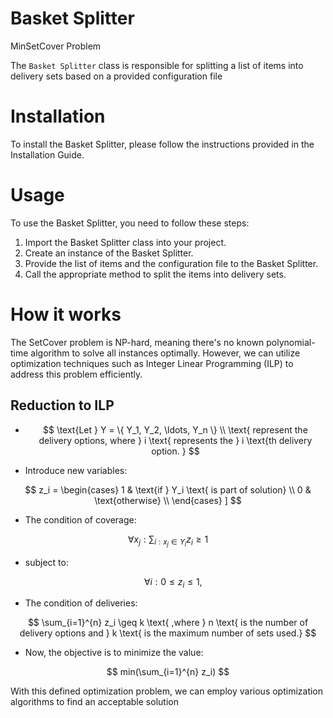 # Basket Splitter
MinSetCover Problem

The `Basket Splitter` class is responsible for splitting a list
of items into delivery sets based on a provided configuration file

# Installation
To install the Basket Splitter, please follow the instructions provided in the Installation Guide.

# Usage
To use the Basket Splitter, you need to follow these steps:

1)  Import the Basket Splitter class into your project.
2)  Create an instance of the Basket Splitter.
3)  Provide the list of items and the configuration file to the Basket Splitter.
4)  Call the appropriate method to split the items into delivery sets.

# How it works
The SetCover problem is NP-hard, meaning there's no known polynomial-time algorithm to solve all instances optimally. However, we can utilize optimization techniques such as Integer Linear Programming (ILP) to address this problem efficiently.

## Reduction to ILP

* $$
\text{Let } Y = \{ Y_1, Y_2, \ldots, Y_n \} \\ \text{ represent the delivery options, where } i \text{ represents the } i \text{th delivery option. }
$$

* Introduce new variables:

$$
z_i =
\begin{cases}
1 & \text{if } Y_i \text{ is part of solution} \\
0 & \text{otherwise} \\
\end{cases}
]
$$

* The condition of coverage:

$$
\forall x_j : \sum_{i : x_j \in Y_i} z_i \geq 1
$$

* subject to:

$$
\quad \forall i : 0 \leq z_i \leq 1,
$$

*   The condition of deliveries: 

$$
\sum_{i=1}^{n} z_i \geq k
\text{ ,where } n \text{ is the number of delivery options and } k \text{ is the maximum number of sets used.}
$$

*    Now, the objective is to minimize the value:

$$
min(\sum_{i=1}^{n} z_i)
$$

With this defined optimization problem, we can employ various optimization algorithms to find an acceptable solution